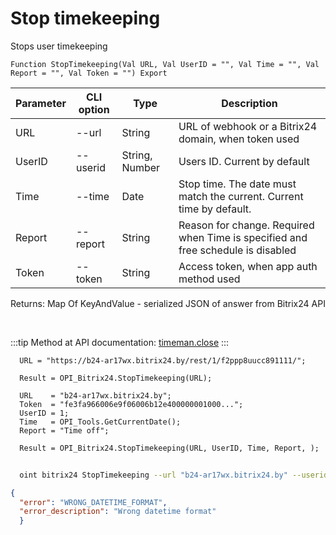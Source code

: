 ﻿---
sidebar_position: 7
---

# Stop timekeeping
 Stops user timekeeping



`Function StopTimekeeping(Val URL, Val UserID = "", Val Time = "", Val Report = "", Val Token = "") Export`

  | Parameter | CLI option | Type | Description |
  |-|-|-|-|
  | URL | --url | String | URL of webhook or a Bitrix24 domain, when token used |
  | UserID | --userid | String, Number | Users ID. Current by default |
  | Time | --time | Date | Stop time. The date must match the current. Current time by default. |
  | Report | --report | String | Reason for change. Required when Time is specified and free schedule is disabled |
  | Token | --token | String | Access token, when app auth method used |

  
  Returns:  Map Of KeyAndValue - serialized JSON of answer from Bitrix24 API

<br/>

:::tip
Method at API documentation: [timeman.close](https://dev.1c-bitrix.ru/rest_help/timeman/base/timeman_close.php)
:::
<br/>


```bsl title="Code example"
  URL = "https://b24-ar17wx.bitrix24.by/rest/1/f2ppp8uucc891111/";
  
  Result = OPI_Bitrix24.StopTimekeeping(URL);
  
  URL    = "b24-ar17wx.bitrix24.by";
  Token  = "fe3fa966006e9f06006b12e400000001000...";
  UserID = 1;
  Time   = OPI_Tools.GetCurrentDate();
  Report = "Time off";
  
  Result = OPI_Bitrix24.StopTimekeeping(URL, UserID, Time, Report, );
```



```sh title="CLI command example"
    
  oint bitrix24 StopTimekeeping --url "b24-ar17wx.bitrix24.by" --userid "1" --time %time% --report "Time off" --token "fe3fa966006e9f06006b12e400000001000..."

```

```json title="Result"
{
  "error": "WRONG_DATETIME_FORMAT",
  "error_description": "Wrong datetime format"
  }
```
